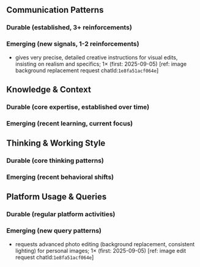 ## Communication Patterns
### Durable (established, 3+ reinforcements)

### Emerging (new signals, 1-2 reinforcements)
- gives very precise, detailed creative instructions for visual edits, insisting on realism and specifics; 1× (first: 2025-09-05) [ref: image background replacement request chatId:`1e8fa51acf064e`]

## Knowledge & Context
### Durable (core expertise, established over time)

### Emerging (recent learning, current focus)

## Thinking & Working Style
### Durable (core thinking patterns)

### Emerging (recent behavioral shifts)

## Platform Usage & Queries
### Durable (regular platform activities)

### Emerging (new query patterns)
- requests advanced photo editing (background replacement, consistent lighting) for personal images; 1× (first: 2025-09-05) [ref: image edit request chatId:`1e8fa51acf064e`]